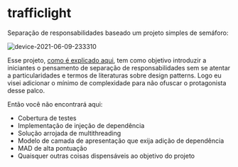 # trafficlight
Separação de responsabilidades baseado um projeto simples de semáforo:

![device-2021-06-09-233310](https://user-images.githubusercontent.com/14910826/121458553-f39b4180-c97f-11eb-846f-e37cb0c5973c.gif)

Esse projeto, [como é explicado aqui](https://lucassbonafe.medium.com/falando-de-arquitetura-sem-falar-de-arquitetura-para-iniciantes-1b2a8df38519), tem como objetivo introduzir a iniciantes o pensamento de separação de responsabilidades sem se atentar a particularidades e termos de literaturas sobre design patterns. Logo eu visei adicionar o mínimo de complexidade para não ofuscar o protagonista desse palco. 

Então você não encontrará aqui:

- Cobertura de testes
- Implementação de injeção de dependência
- Solução arrojada de multithreading
- Modelo de camada de apresentação que exija adição de dependência
- MAD de alta pontuação
- Quaisquer outras coisas dispensáveis ao objetivo do projeto
